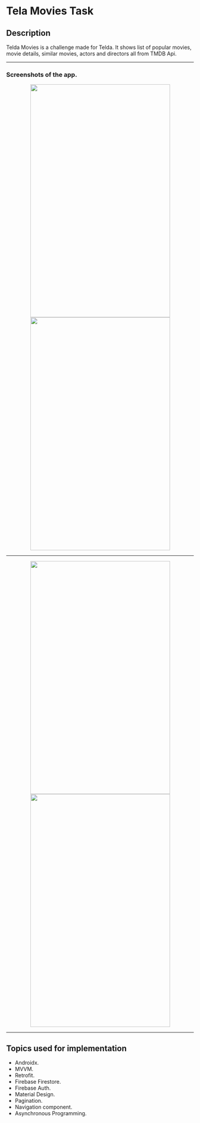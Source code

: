 # Tela Movies Task



## Description

Telda Movies is a challenge made for Telda. It shows list of popular movies, movie details, similar movies, actors and directors all from TMDB Api.

---

### Screenshots of the app.

<p align="middle">
 <img src="https://github.com/moumen7/voice_clone/assets/57041674/8a6f653c-bbbf-4157-b7e0-f99eacc7315a" width="375" height="625">
 <img src="https://github.com/moumen7/voice_clone/assets/57041674/d66cc0fb-8fbc-4866-a555-3e265934e109" width="375" height="625">
</p>

---


<p align="middle">
 <img src="https://github.com/moumen7/voice_clone/assets/57041674/bfc3d510-33cd-422e-9712-6766b56b2407" width="375" height="625">
 <img src="https://github.com/moumen7/voice_clone/assets/57041674/ca02ebae-7245-4741-ad68-6ac122ef51ec" width="375" height="625">
</p>

---

## Topics used for implementation

- Androidx.
- MVVM.
- Retrofit.
- Firebase Firestore.
- Firebase Auth.
- Material Design.
- Pagination.
- Navigation component.
- Asynchronous Programming.

